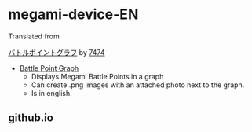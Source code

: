 # megami-device-EN
Translated from

[バトルポイントグラフ](https://7474.github.io/megami-device/battle-point-chart.html#params=0,0,0,0,0,0,0,0,0,0) by [7474](https://7474.github.io/megami-device/)

- [Battle Point Graph](./battle-point-chart.html)
    - Displays Megami Battle Points in a graph
    - Can create .png images with an attached photo next to the graph.
    - Is in english.

## github.io